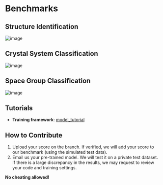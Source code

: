 # Benchmarks 



## Structure Identification

![image](https://github.com/user-attachments/assets/dd2b7137-f412-4cfb-b9de-bd36087c7395)

## Crystal System Classification

![image](https://github.com/user-attachments/assets/2536ad08-5474-4445-a469-800564297c44)

## Space Group Classification

![image](https://github.com/user-attachments/assets/ff8ba505-63be-419a-a994-b7af89d24781)

## Tutorials
- **Training framework**: [model_tutorial](./src/Tutorial.ipynb)

## How to Contribute

1. Upload your score on the branch. If verified, we will add your score to our benchmark (using the simulated test data).
2. Email us your pre-trained model. We will test it on a private test dataset. If there is a large discrepancy in the results, we may request to review your code and training settings.

**No cheating allowed!**
